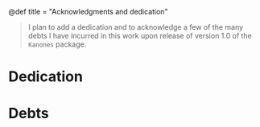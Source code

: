 
@def title = "Acknowledgments and dedication"

> I plan to add a dedication and to acknowledge a few of the many debts I have incurred in this work upon release of version 1.0 of the `Kanones` package.

# Dedication

# Debts


